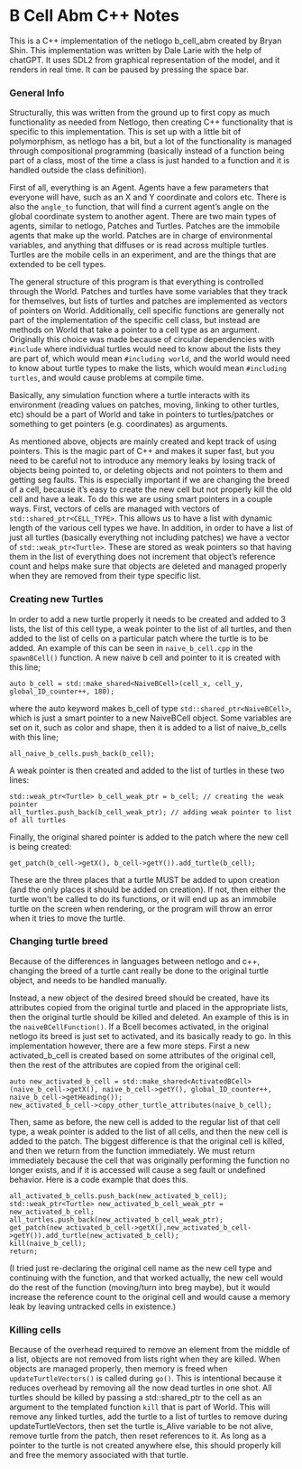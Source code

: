 # ﻿B Cell Abm C++ Notes

This is a C++ implementation of the netlogo b_cell_abm created by Bryan Shin. This implementation was written by Dale Larie with the help of chatGPT. It uses SDL2 from graphical representation of the model, and it renders in real time. It can be paused by pressing the space bar.


### General Info
Structurally, this was written from the ground up to first copy as much functionality as needed from Netlogo, then creating C++ functionality that is specific to this implementation. This is set up with a little bit of polymorphism, as netlogo has a bit, but a lot of the functionality is managed through compositional programming (basically instead of a function being part of a class, most of the time a class is just handed to a function and it is handled outside the class definition).

First of all, everything is an Agent. Agents have a few parameters that everyone will have, such as an X and Y coordinate and colors etc. There is also the `angle_to` function, that will find a current agent’s angle on the global coordinate system to another agent. 
There are two main types of agents, similar to netlogo, Patches and Turtles. Patches are the immobile agents that make up the world. Patches are in charge of environmental variables, and anything that diffuses or is read across multiple turtles. Turtles are the mobile cells in an experiment, and are the things that are extended to be cell types.


The general structure of this program is that everything is controlled through the World. Patches and turtles have some variables that they track for themselves, but lists of turtles and patches are implemented as vectors of pointers on World. Additionally, cell specific functions are generally not part of the implementation of the specific cell class, but instead are methods on World that take a pointer to a cell type as an argument.  Originally this choice was made because of circular dependencies with `#include` where individual turtles would need to know about the lists they are part of, which would mean `#including world`, and the world would need to know about turtle types to make the lists, which would mean `#including turtles`, and would cause problems at compile time. 

Basically, any simulation function where a turtle interacts with its environment (reading values on patches, moving, linking to other turtles, etc) should be a part of World and take in pointers to turtles/patches or something to get pointers (e.g. coordinates) as arguments.


As mentioned above, objects are mainly created and kept track of using pointers. This is the magic part of C++ and makes it super fast, but you need to be careful not to introduce any memory leaks by losing track of objects being pointed to, or deleting objects and not pointers to them and getting seg faults. This is especially important if we are changing the breed of a cell, because it’s easy to create the new cell but not properly kill the old cell and have a leak. To do this we are using smart pointers in a couple ways. First, vectors of cells are managed with vectors of `std::shared_ptr<CELL_TYPE>`. This allows us to have a list with dynamic length of the various cell types we have. In addition, in order to have a list of just all turtles (basically everything not including patches) we have a vector of `std::weak_ptr<Turtle>`. These are stored as weak pointers so that having them in the list of everything does not increment that object’s reference count and helps make sure that objects are deleted and managed properly when they are removed from their type specific list. 


### Creating new Turtles
In order to add a new turtle properly it needs to be created and added to 3 lists, the list of this cell type, a weak pointer to the list of all turtles, and then added to the list of cells on a particular patch where the turtle is to be added. An example of this can be seen in `naive_b_cell.cpp` in the `spawnBCell()` function. A new naive b cell and pointer to it is created with this line;

```
auto b_cell = std::make_shared<NaiveBCell>(cell_x, cell_y, global_ID_counter++, 180);
```

where the auto keyword makes b_cell of type `std::shared_ptr<NaiveBCell>`, which is just a smart pointer to a new NaiveBCell object. Some variables are set on it, such as color and shape, then it is added to a list of naive_b_cells with this line;

```
all_naive_b_cells.push_back(b_cell);
```

A weak pointer is then created and added to the list of turtles in these two lines:

```
std::weak_ptr<Turtle> b_cell_weak_ptr = b_cell; // creating the weak pointer 
all_turtles.push_back(b_cell_weak_ptr); // adding weak pointer to list of all turtles
```

Finally, the original shared pointer is added to the patch where the new cell is being created:
```
get_patch(b_cell->getX(), b_cell->getY()).add_turtle(b_cell);
```
These are the three places that a turtle MUST be added to upon creation (and the only places it should be added on creation). If not, then either the turtle won't be called to do its functions, or it will end up as an immobile turtle on the screen when rendering, or the program will throw an error when it tries to move the turtle.

### Changing turtle breed
Because of the differences in languages between netlogo and c++, changing the breed of a turtle cant really be done to the original turtle object, and needs to be handled manually. 

Instead, a new object of the desired breed should be created, have its attributes copied from the original turtle and placed in the appropriate lists, then the original turtle should be killed and deleted. An example of this is in the `naiveBCellFunction()`. If a Bcell becomes activated, in the original netlogo its breed is just set to activated, and its basically ready to go. In this implementation however, there are a few more steps. First a new activated_b_cell is created based on some attributes of the original cell, then the rest of the attributes are copied from the original cell:
```
auto new_activated_b_cell = std::make_shared<ActivatedBCell>(naive_b_cell->getX(), naive_b_cell->getY(), global_ID_counter++, naive_b_cell->getHeading());
new_activated_b_cell->copy_other_turtle_attributes(naive_b_cell);
```

Then, same as before, the new cell is added to the regular list of that cell type, a weak pointer is added to the list of all cells, and then the new cell is added to the patch. The biggest difference is that the original cell is killed, and then we return from the function immediately. We must return immediately because the cell that was originally performing the function no longer exists, and if it is accessed will cause a seg fault or undefined behavior. Here is a code example that does this. 

```      
all_activated_b_cells.push_back(new_activated_b_cell);
std::weak_ptr<Turtle> new_activated_b_cell_weak_ptr = new_activated_b_cell;
all_turtles.push_back(new_activated_b_cell_weak_ptr);
get_patch(new_activated_b_cell->getX(),new_activated_b_cell->getY()).add_turtle(new_activated_b_cell);
kill(naive_b_cell);
return;
```

(I tried just re-declaring the original cell name as the new cell type and continuing with the function, and that worked actually, the new cell would do the rest of the function (moving/turn into breg maybe), but it would increase the reference count to the original cell and would cause a memory leak by leaving untracked cells in existence.)


### Killing cells
Because of the overhead required to remove an element from the middle of a list, objects are not removed from lists right when they are killed. When objects are managed properly, then memory is freed  when `updateTurtleVectors()` is called during `go()`. This is intentional because it reduces overhead by removing all the now dead turtles in one shot. All turtles should be killed by passing a std::shared_ptr to the cell as an argument to the templated function `kill` that is part of World. This will remove any linked turtles, add the turtle to a list of turtles to remove during updateTurtleVectors, then set the turtle is_Alive variable to be not alive, remove turtle from the patch, then reset references to it. As long as a pointer to the turtle is not created anywhere else, this should properly kill and free the memory associated with that turtle.